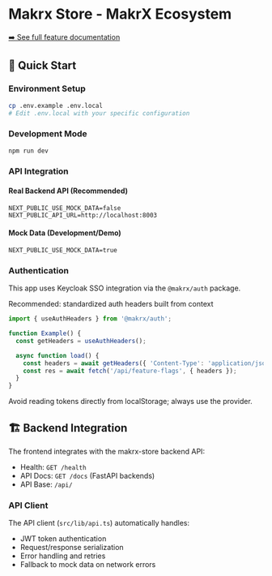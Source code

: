 # Makrx Store - MakrX Ecosystem

[➡️ See full feature documentation](./FEATURES.md)

## 🚀 Quick Start

### Environment Setup

```bash
cp .env.example .env.local
# Edit .env.local with your specific configuration
```

### Development Mode

```bash
npm run dev
```

### API Integration

#### Real Backend API (Recommended)

```env
NEXT_PUBLIC_USE_MOCK_DATA=false
NEXT_PUBLIC_API_URL=http://localhost:8003
```

#### Mock Data (Development/Demo)

```env
NEXT_PUBLIC_USE_MOCK_DATA=true
```

### Authentication

This app uses Keycloak SSO integration via the `@makrx/auth` package.

Recommended: standardized auth headers built from context

```ts
import { useAuthHeaders } from '@makrx/auth';

function Example() {
  const getHeaders = useAuthHeaders();

  async function load() {
    const headers = await getHeaders({ 'Content-Type': 'application/json' });
    const res = await fetch('/api/feature-flags', { headers });
  }
}
```

Avoid reading tokens directly from localStorage; always use the provider.

## 🏗️ Backend Integration

The frontend integrates with the makrx-store backend API:

- Health: `GET /health`
- API Docs: `GET /docs` (FastAPI backends)
- API Base: `/api/`

### API Client

The API client (`src/lib/api.ts`) automatically handles:

- JWT token authentication
- Request/response serialization
- Error handling and retries
- Fallback to mock data on network errors
